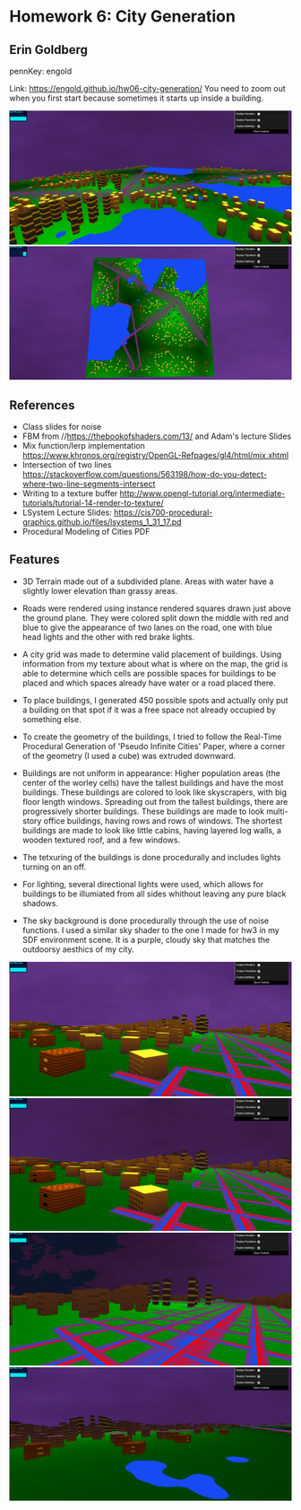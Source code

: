 # Homework 6: City Generation

## Erin Goldberg
pennKey: engold

Link: https://engold.github.io/hw06-city-generation/
You need to zoom out when you first start because sometimes it starts up inside a building.

![](npic4.PNG)
![](overview.PNG)

## References
- Class slides for noise
- FBM from //https://thebookofshaders.com/13/ and Adam's lecture Slides
- Mix function/lerp implementation https://www.khronos.org/registry/OpenGL-Refpages/gl4/html/mix.xhtml
- Intersection of two lines https://stackoverflow.com/questions/563198/how-do-you-detect-where-two-line-segments-intersect
- Writing to a texture buffer http://www.opengl-tutorial.org/intermediate-tutorials/tutorial-14-render-to-texture/
- LSystem Lecture Slides: https://cis700-procedural-graphics.github.io/files/lsystems_1_31_17.pd
- Procedural Modeling of Cities PDF

## Features
- 3D Terrain made out of a subdivided plane. Areas with water have a slightly lower elevation than grassy areas.

- Roads were rendered using instance rendered squares drawn just above the ground plane. They were colored split down the middle with red and blue to give the appearance of two lanes on the road, one with blue head lights and the other with red brake lights. 

- A city grid was made to determine valid placement of buildings. Using information from my texture about what is where on the map, the grid is able to determine which cells are possible spaces for buildings to be placed and which spaces already have water or a road placed there.

- To place buildings, I generated 450 possible spots and actually only put a building on that spot if it was a free space not already occupied by something else.

- To create the geometry of the buildings, I tried to follow the Real-Time Procedural Generation of 'Pseudo Infinite Cities' Paper, where a corner of the geometry (I used a cube) was extruded downward.

- Buildings are not uniform in appearance: Higher population areas (the center of the worley cells) have the tallest buildings and have the most buildings. These buildings are colored to look like skyscrapers, with big floor length windows. Spreading out from the tallest buildings, there are progressively shorter buildings. These buildings are made to look multi-story office buildings, having rows and rows of windows. The shortest buildings are made to look like little cabins, having layered log walls, a wooden textured roof, and a few windows.

- The tetxuring of the buildings is done procedurally and includes lights turning on an off.

- For lighting, several directional lights were used, which allows for buildings to be illumiated from all sides whithout leaving any pure black shadows.

- The sky background is done procedurally through the use of noise functions. I used a similar sky shader to the one I made for hw3 in my SDF environment scene. It is a purple, cloudy sky that matches the outdoorsy aesthics of my city.


![](npic1.PNG)
![](npic2.PNG)
![](npic3.PNG)
![](npic5.PNG)
